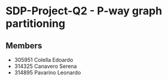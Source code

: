 # SDP-Project-Q2 - P-way graph partitioning

## Members
- 305951 Colella Edoardo
- 314325 Canavero Serena
- 314895 Pavarino Leonardo
